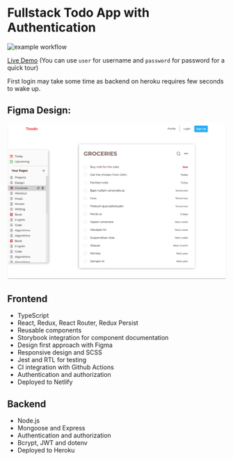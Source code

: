# Fullstack Todo App with Authentication
![example workflow](https://github.com/AlkTheOrg/fstack-todo/actions/workflows/node.js.yml/badge.svg)

[Live Demo](https://fstack-toodo.netlify.app) (You can use `user` for username and `password` for password for a quick tour)

First login may take some time as backend on heroku requires few seconds to wake up.

## Figma Design:
![alt text](images/fstack_todo_figma_final.png)

## Frontend
- TypeScript
- React, Redux, React Router, Redux Persist
- Reusable components
- Storybook integration for component documentation
- Design first approach with Figma
- Responsive design and SCSS
- Jest and RTL for testing
- CI integration with Github Actions
- Authentication and authorization
- Deployed to Netlify

## Backend
- Node.js
- Mongoose and Express
- Authentication and authorization
- Bcrypt, JWT and dotenv
- Deployed to Heroku
